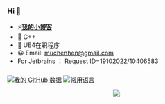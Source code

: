 ### Hi 👋
- ⚡[**我的小博客**](https://muchenhen.com/)
- 🌱 C++
- 🔭 UE4在职程序
- 😀 Email: muchenhen@gmail.com
- For Jetbrains ：  Request ID=19102022/10406583
###
 [![我的 GitHub 数据](https://github-readme-stats.vercel.app/api?username=muchenhen&theme=onedark)]() [![常用语言](https://github-readme-stats.vercel.app/api/top-langs/?username=muchenhen&layout=compact&theme=onedark)]()

<div align="center"> <img src="https://activity-graph.herokuapp.com/graph?username=muchenhen&theme=xcode" /> </div>
